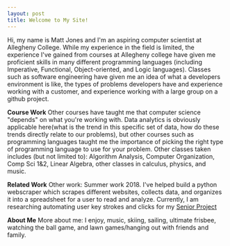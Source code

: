 ```yaml
---
layout: post
title: Welcome to My Site!
---
```


Hi, my name is Matt Jones and I'm an aspiring computer scientist at Allegheny College. While my experience in the field is limited, the experience I've gained from courses at Allegheny college have given me proficient skills in many different programming languages (including Imperative, Functional, Object-oriented, and Logic languages). Classes such as software engineering have given me an idea of what a developers environment is like, the types of problems developers have and experience working with a customer, and experience working with a large group on a github project.

**Course Work**
Other courses have taught me that computer science "depends" on what you're working with. Data analytics is obviously applicable here(what is the trend in this specific set of data, how do these trends directly relate to our problems), but other courses such as programming languages taught me the importance of picking the right type of programming language to use for your problem. Other classes taken includes (but not limited to): Algorithm Analysis, Computer Organization, Comp Sci 1&2, Linear Algebra, other classes in calculus, physics, and music.

**Related Work**
Other work: Summer work 2018. I've helped build a python webscraper which scrapes different websites, collects data, and organizes it into a spreadsheet for a user to read and analyze. Currently, I am researching automating user key strokes and clicks for my 
[Senior Project](https://sites.google.com/allegheny.edu/automating-user-actions)

**About Me**
More about me: I enjoy, music, skiing, sailing, ultimate frisbee, watching the ball game, and lawn games/hanging out with friends and family.
